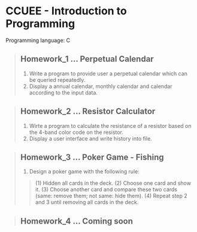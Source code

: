﻿# CCUEE - Introduction to Programming
 Programming language: C
 
> ## Homework_1 ... Perpetual Calendar
> 1. Write a program to provide user a perpetual calendar which can be queried repeatedly.
> 2. Display a annual calendar, monthly calendar and calendar according to the input data.

> ## Homework_2 ... Resistor Calculator
> 1. Wirte a program to calculate the resistance of a resistor based on the 4-band color code on the resistor.
> 2. Display a user interface and write history into file.

> ## Homework_3 ... Poker Game - Fishing
> 1. Design a poker game with the following rule:
>> (1) Hidden all cards in the deck.
>> (2) Choose one card and show it.
>> (3) Choose another card and compare these two cards (same: remove them; not same: hide them).
>> (4) Repeat step 2 and 3 until removing all cards in the deck.

> ## Homework_4 ... Coming soon
